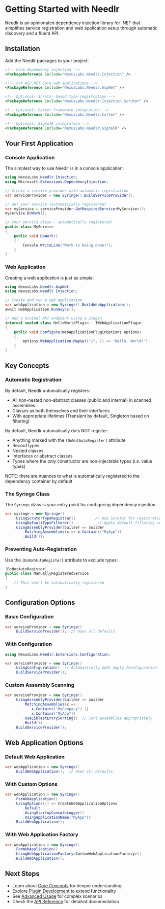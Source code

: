 # Getting Started with Needlr

Needlr is an opinionated dependency injection library for .NET that simplifies service registration and web application setup through automatic discovery and a fluent API.

## Installation

Add the Needlr packages to your project:

```xml
<!-- Core dependency injection -->
<PackageReference Include="NexusLabs.Needlr.Injection" />

<!-- For ASP.NET Core web applications -->
<PackageReference Include="NexusLabs.Needlr.AspNet" />

<!-- Optional: Scrutor-based type registration -->
<PackageReference Include="NexusLabs.Needlr.Injection.Scrutor" />

<!-- Optional: Carter framework integration -->
<PackageReference Include="NexusLabs.Needlr.Carter" />

<!-- Optional: SignalR integration -->
<PackageReference Include="NexusLabs.Needlr.SignalR" />
```

## Your First Application

### Console Application

The simplest way to use Needlr is in a console application:

```csharp
using NexusLabs.Needlr.Injection;
using Microsoft.Extensions.DependencyInjection;

// Create a service provider with automatic registration
var serviceProvider = new Syringe().BuildServiceProvider();

// Get your service (automatically registered)
var myService = serviceProvider.GetRequiredService<MyService>();
myService.DoWork();

// Your service class - automatically registered!
public class MyService
{
    public void DoWork()
    {
        Console.WriteLine("Work is being done!");
    }
}
```

### Web Application

Creating a web application is just as simple:

```csharp
using NexusLabs.Needlr.AspNet;
using NexusLabs.Needlr.Injection;

// Create and run a web application
var webApplication = new Syringe().BuildWebApplication();
await webApplication.RunAsync();

// Add a minimal API endpoint using a plugin
internal sealed class HelloWorldPlugin : IWebApplicationPlugin
{
    public void Configure(WebApplicationPluginOptions options)
    {
        options.WebApplication.MapGet("/", () => "Hello, World!");
    }
}
```

## Key Concepts

### Automatic Registration

By default, Needlr automatically registers:
- All non-nested non-abstract classes (public and internal) in scanned assemblies
- Classes as both themselves and their interfaces
- With appropriate lifetimes (Transient by default, Singleton based on filtering)

By default, Needlr automatically dots NOT register:
- Anything marked with the `[DoNotAutoRegister]` attribute
- Record types
- Nested classes
- Interfaces or abstract classes
- Types where the only constructor are non-injectable types (i.e. value types)

NOTE: there are nuances to what is automatically registered to the dependency
container by default 

### The Syringe Class

The `Syringe` class is your entry point for configuring dependency injection:

```csharp
var syringe = new Syringe()
    .UsingScrutorTypeRegistrar()         // Use Scrutor for registration
    .UsingDefaultTypeFilterer()           // Apply default filtering rules
    .UsingAssemblyProvider(builder => builder
        .MatchingAssemblies(x => x.Contains("MyApp"))
        .Build());
```

### Preventing Auto-Registration

Use the `[DoNotAutoRegister]` attribute to exclude types:

```csharp
[DoNotAutoRegister]
public class ManuallyRegisteredService
{
    // This won't be automatically registered
}
```

## Configuration Options

### Basic Configuration

```csharp
var serviceProvider = new Syringe()
    .BuildServiceProvider();  // Uses all defaults
```

### With Configuration

```csharp
using NexusLabs.Needlr.Extensions.Configuration;

var serviceProvider = new Syringe()
    .UsingConfiguration()  // Automatically adds empty IConfiguration
    .BuildServiceProvider();
```

### Custom Assembly Scanning

```csharp
var serviceProvider = new Syringe()
    .UsingAssemblyProvider(builder => builder
        .MatchingAssemblies(x => 
            x.Contains("MyCompany") || 
            x.Contains("MyApp"))
        .UseLibTestEntrySorting()  // Sort assemblies appropriately
        .Build())
    .BuildServiceProvider();
```

## Web Application Options

### Default Web Application

```csharp
var webApplication = new Syringe()
    .BuildWebApplication();  // Uses all defaults
```

### With Custom Options

```csharp
var webApplication = new Syringe()
    .ForWebApplication()
    .UsingOptions(() => CreateWebApplicationOptions
        .Default
        .UsingStartupConsoleLogger()
        .UsingApplicationName("MyApp"))
    .BuildWebApplication();
```

### With Web Application Factory

```csharp
var webApplication = new Syringe()
    .ForWebApplication()
    .UsingWebApplicationFactory<CustomWebApplicationFactory>()
    .BuildWebApplication();
```

## Next Steps

- Learn about [Core Concepts](core-concepts.md) for deeper understanding
- Explore [Plugin Development](plugin-development.md) to extend functionality
- See [Advanced Usage](advanced-usage.md) for complex scenarios
- Check the [API Reference](api-reference.md) for detailed documentation
